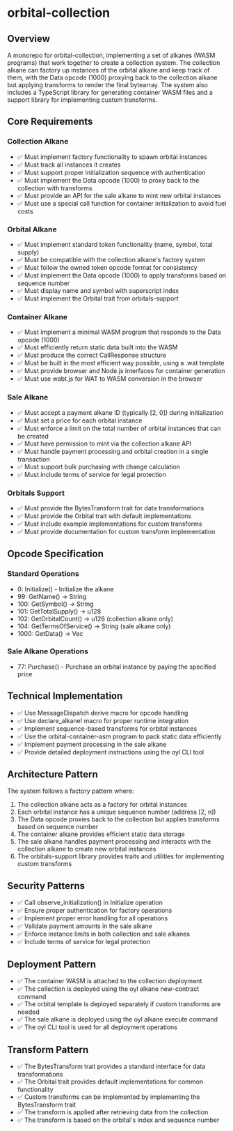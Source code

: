 # orbital-collection

## Overview
A monorepo for orbital-collection, implementing a set of alkanes (WASM programs) that work together to create a collection system. The collection alkane can factory up instances of the orbital alkane and keep track of them, with the Data opcode (1000) proxying back to the collection alkane but applying transforms to render the final bytearray. The system also includes a TypeScript library for generating container WASM files and a support library for implementing custom transforms.

## Core Requirements

### Collection Alkane
- ✅ Must implement factory functionality to spawn orbital instances
- ✅ Must track all instances it creates
- ✅ Must support proper initialization sequence with authentication
- ✅ Must implement the Data opcode (1000) to proxy back to the collection with transforms
- ✅ Must provide an API for the sale alkane to mint new orbital instances
- ✅ Must use a special call function for container initialization to avoid fuel costs

### Orbital Alkane
- ✅ Must implement standard token functionality (name, symbol, total supply)
- ✅ Must be compatible with the collection alkane's factory system
- ✅ Must follow the owned token opcode format for consistency
- ✅ Must implement the Data opcode (1000) to apply transforms based on sequence number
- ✅ Must display name and symbol with superscript index
- ✅ Must implement the Orbital trait from orbitals-support

### Container Alkane
- ✅ Must implement a minimal WASM program that responds to the Data opcode (1000)
- ✅ Must efficiently return static data built into the WASM
- ✅ Must produce the correct CallResponse structure
- ✅ Must be built in the most efficient way possible, using a .wat template
- ✅ Must provide browser and Node.js interfaces for container generation
- ✅ Must use wabt.js for WAT to WASM conversion in the browser

### Sale Alkane
- ✅ Must accept a payment alkane ID (typically [2, 0]) during initialization
- ✅ Must set a price for each orbital instance
- ✅ Must enforce a limit on the total number of orbital instances that can be created
- ✅ Must have permission to mint via the collection alkane API
- ✅ Must handle payment processing and orbital creation in a single transaction
- ✅ Must support bulk purchasing with change calculation
- ✅ Must include terms of service for legal protection

### Orbitals Support
- ✅ Must provide the BytesTransform trait for data transformations
- ✅ Must provide the Orbital trait with default implementations
- ✅ Must include example implementations for custom transforms
- ✅ Must provide documentation for custom transform implementation

## Opcode Specification 

### Standard Operations
- 0: Initialize() - Initialize the alkane
- 99: GetName() -> String
- 100: GetSymbol() -> String  
- 101: GetTotalSupply() -> u128
- 102: GetOrbitalCount() -> u128 (collection alkane only)
- 104: GetTermsOfService() -> String (sale alkane only)
- 1000: GetData() -> Vec<u8>

### Sale Alkane Operations
- 77: Purchase() - Purchase an orbital instance by paying the specified price

## Technical Implementation
- ✅ Use MessageDispatch derive macro for opcode handling
- ✅ Use declare_alkane! macro for proper runtime integration
- ✅ Implement sequence-based transforms for orbital instances
- ✅ Use the orbital-container-asm program to pack static data efficiently
- ✅ Implement payment processing in the sale alkane
- ✅ Provide detailed deployment instructions using the oyl CLI tool

## Architecture Pattern
The system follows a factory pattern where:
1. The collection alkane acts as a factory for orbital instances
2. Each orbital instance has a unique sequence number (address [2, n])
3. The Data opcode proxies back to the collection but applies transforms based on sequence number
4. The container alkane provides efficient static data storage
5. The sale alkane handles payment processing and interacts with the collection alkane to create new orbital instances
6. The orbitals-support library provides traits and utilities for implementing custom transforms

## Security Patterns
- ✅ Call observe_initialization() in Initialize operation
- ✅ Ensure proper authentication for factory operations
- ✅ Implement proper error handling for all operations
- ✅ Validate payment amounts in the sale alkane
- ✅ Enforce instance limits in both collection and sale alkanes
- ✅ Include terms of service for legal protection

## Deployment Pattern
- ✅ The container WASM is attached to the collection deployment
- ✅ The collection is deployed using the oyl alkane new-contract command
- ✅ The orbital template is deployed separately if custom transforms are needed
- ✅ The sale alkane is deployed using the oyl alkane execute command
- ✅ The oyl CLI tool is used for all deployment operations

## Transform Pattern
- ✅ The BytesTransform trait provides a standard interface for data transformations
- ✅ The Orbital trait provides default implementations for common functionality
- ✅ Custom transforms can be implemented by implementing the BytesTransform trait
- ✅ The transform is applied after retrieving data from the collection
- ✅ The transform is based on the orbital's index and sequence number